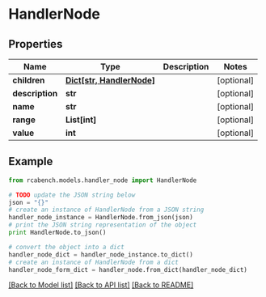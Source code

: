 # HandlerNode


## Properties

Name | Type | Description | Notes
------------ | ------------- | ------------- | -------------
**children** | [**Dict[str, HandlerNode]**](HandlerNode.md) |  | [optional] 
**description** | **str** |  | [optional] 
**name** | **str** |  | [optional] 
**range** | **List[int]** |  | [optional] 
**value** | **int** |  | [optional] 

## Example

```python
from rcabench.models.handler_node import HandlerNode

# TODO update the JSON string below
json = "{}"
# create an instance of HandlerNode from a JSON string
handler_node_instance = HandlerNode.from_json(json)
# print the JSON string representation of the object
print HandlerNode.to_json()

# convert the object into a dict
handler_node_dict = handler_node_instance.to_dict()
# create an instance of HandlerNode from a dict
handler_node_form_dict = handler_node.from_dict(handler_node_dict)
```
[[Back to Model list]](../README.md#documentation-for-models) [[Back to API list]](../README.md#documentation-for-api-endpoints) [[Back to README]](../README.md)


